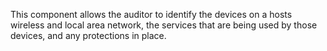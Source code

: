 
This component allows the auditor to identify the devices on a hosts wireless and local area network, the services that are being used by those devices, and any protections in place.
